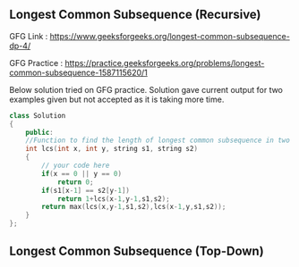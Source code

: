 



## Longest Common Subsequence (Recursive)

GFG Link : https://www.geeksforgeeks.org/longest-common-subsequence-dp-4/

GFG Practice : https://practice.geeksforgeeks.org/problems/longest-common-subsequence-1587115620/1

Below solution tried on GFG practice.
Solution gave current output for two examples given but not accepted as it is taking more time.
``` c++
class Solution
{
    public:
    //Function to find the length of longest common subsequence in two strings.
    int lcs(int x, int y, string s1, string s2)
    {
        // your code here
        if(x == 0 || y == 0)
            return 0;
        if(s1[x-1] == s2[y-1])
            return 1+lcs(x-1,y-1,s1,s2);
        return max(lcs(x,y-1,s1,s2),lcs(x-1,y,s1,s2));
    }
};

```
## Longest Common Subsequence (Top-Down)

